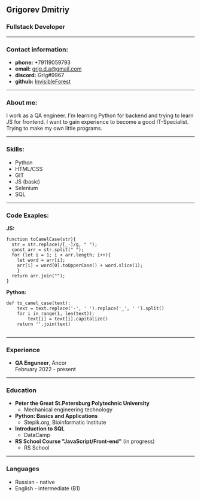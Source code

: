 ## Grigorev Dmitriy
### Fullstack Developer
---
### Contact information:
* **phone:** +79119059793
* **email:** grig.d.a@gmail.com
* **discord:** Grig#9967
* **github:** [InvisibleForest](https://github.com/InvisibleForest)

---

### About me:
I work as a QA engineer. I'm learning Python for backend and trying to learn JS for frontend.
I want to gain experience to become a good IT-Specialist. Trying to make my own little programs.

---

### Skills:
* Python
* HTML/CSS
* GIT
* JS (basic)
* Selenium
* SQL

---

### Code Exaples:
**JS:**
```
function toCamelCase(str){
  str = str.replace(/[_-]/g, " ");
  const arr = str.split(" ");
  for (let i = 1; i < arr.length; i++){
    let word = arr[i];
    arr[i] = word[0].toUpperCase() + word.slice(1);
    }
  return arr.join("");
}
```

**Python:**
```
def to_camel_case(text):
    text = text.replace('-', ' ').replace('_', ' ').split()
    for i in range(1, len(text)):
        text[i] = text[i].capitalize()
    return ''.join(text)
    
```

---

### Experience
* **QA Enguneer**, Ancor <br> February 2022 - present

---

### Education
* **Peter the Great St.Petersburg Polytechnic University**
    + Mechanical engineering technology
* **Python: Basics and Applications**
    + Stepik.org, Bioinformatic Institute
* **Introduction to SQL**
    + DataCamp
* **RS School Course "JavaScript/Front-end"** (in progress)
    + RS School

---

### Languages
* Russian - native
* English - intermediate (B1)
